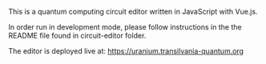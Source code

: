 This is a quantum computing circuit editor written in JavaScript with Vue.js. 

In order run in development mode, please follow instructions in the the README file found in circuit-editor folder. 

The editor is deployed live at: https://uranium.transilvania-quantum.org 
